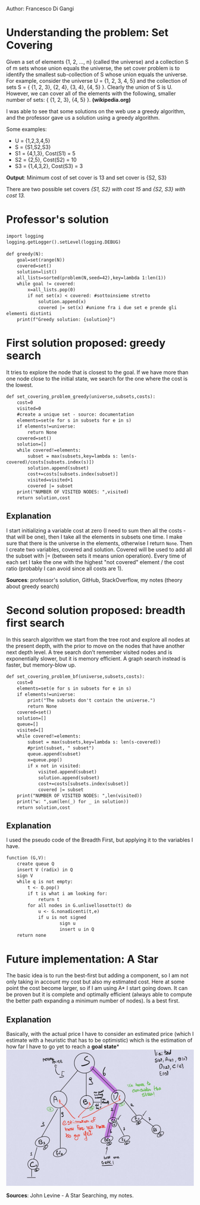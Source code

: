 Author: Francesco Di Gangi
# Understanding the problem: Set Covering
Given a set of elements {1, 2, …, n} (called the universe) and a collection S of m sets whose union equals the universe, the set cover problem is to identify the smallest sub-collection of S whose union equals the universe. For example, consider the universe U = {1, 2, 3, 4, 5} and the collection of sets S = { {1, 2, 3}, {2, 4}, {3, 4}, {4, 5} }. Clearly the union of S is U. However, we can cover all of the elements with the following, smaller number of sets: { {1, 2, 3}, {4, 5} }. **(wikipedia.org)**

I was able to see that some solutions on the web use a greedy algorithm, and the professor gave us a solution using a greedy algorithm. 

Some examples:

- U = {1,2,3,4,5}
- S = {S1,S2,S3}
- S1 = {4,1,3},    Cost(S1) = 5
- S2 = {2,5},      Cost(S2) = 10
- S3 = {1,4,3,2},  Cost(S3) = 3

**Output**: Minimum cost of set cover is 13 and set cover is {S2, S3}

There are two possible set covers *{S1, S2} with cost 15* and *{S2, S3} with cost 13.*

# Professor's solution
<pre><code>import logging
logging.getLogger().setLevel(logging.DEBUG)

def greedy(N):
    goal=set(range(N))
    covered=set()
    solution=list()
    all_lists=sorted(problem(N,seed=42),key=lambda 1:len(1))
    while goal != covered:
        x=all_lists.pop(0)
        if not set(x) < covered: #sottoinsieme stretto
            solution.append(x)
            covered |= set(x) #unione fra i due set e prende gli elementi distinti
    print(f"Greedy solution: {solution}")
</code></pre>

# First solution proposed: greedy search

It tries to explore the node that is closest to the goal. If we have more than one node close to the initial state, we search for the one where the cost is the lowest.

<pre><code>def set_covering_problem_greedy(universe,subsets,costs):
    cost=0
    visited=0
    #create a unique set - source: documentation
    elements=set(e for s in subsets for e in s) 
    if elements!=universe:
        return None
    covered=set()
    solution=[]
    while covered!=elements:
        subset = max(subsets,key=lambda s: len(s-covered)/costs[subsets.index(s)])
        solution.append(subset)
        cost+=costs[subsets.index(subset)]
        visited=visited+1
        covered |= subset
    print("NUMBER OF VISITED NODES: ",visited)
    return solution,cost 
</code></pre>

## Explanation

I start initializing a variable cost at zero (I need to sum then all the costs - that will be one), then I take all the elements in subsets one time. I make sure that there is the universe in the elements, otherwise I return `None`.
Then I create two variables, covered and solution. Covered will be used to add all the subset with |= (between sets it means union operation). 
Every time of each set I take the one with the highest "not covered" element / the cost ratio (probably I can avoid since all costs are 1).

**Sources**: professor's solution, GitHub, StackOverflow, my notes (theory about greedy search)

# Second solution proposed: breadth first search

In this search algorithm we start from the tree root and explore all nodes at the present depth, with the prior to move on the nodes that have another next depth level. A tree search don’t remember visited nodes and is exponentially slower, but it is memory efficient. A graph search instead is faster, but memory-blow up. 
<pre><code>def set_covering_problem_bf(universe,subsets,costs):
    cost=0
    elements=set(e for s in subsets for e in s)
    if elements!=universe:
        print("The subsets don't contain the universe.")
        return None
    covered=set()
    solution=[]
    queue=[]
    visited=[]
    while covered!=elements:
        subset = max(subsets,key=lambda s: len(s-covered))
        #print(subset, " subset")
        queue.append(subset)
        x=queue.pop()
        if x not in visited:
            visited.append(subset)
            solution.append(subset)
            cost+=costs[subsets.index(subset)]
            covered |= subset
    print("NUMBER OF VISITED NODES: ",len(visited))
    print("w: ",sum(len(_) for _ in solution))
    return solution,cost
</code></pre>

## Explanation
I used the pseudo code of the Breadth First, but applying it to the variables I have.
<pre><code>function (G,V):
	create queue Q
	insert V (radix) in Q
	sign V
	while q is not empty:
		t <- Q.pop()
		if t is what i am looking for:
			return t
		for all nodes in G.unlivellosotto(t) do
			u <- G.nonadicenti(t,e)
			if u is not signed
					sign u
					insert u in Q
	return none
</code></pre>

# Future implementation: A Star 

The basic idea is to run the best-first but adding a component, so I am not only taking in account my cost but also my estimated cost. Here at some point the cost become larger, so if I am using A* I start going down. It can be proven but it is complete and optimally efficient (always able to compute the better path expanding a minimum number of nodes). Is a best first.

## Explanation

Basically, with the actual price I have to consider an estimated price (which I estimate with a heuristic that has to be optimistic) which is the estimation of how far I have to go yet to reach a **goal state***
![image](./img/astar.jpg)

**Sources**: John Levine - A Star Searching, my notes.
